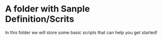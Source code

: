 # A folder with Sanple Definition/Scrits

In this folder we will store some basic scripts that can help you get started!

